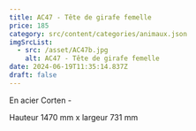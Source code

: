 ```yaml
---
title: AC47 - Tête de girafe femelle
price: 185
category: src/content/categories/animaux.json
imgSrcList:
  - src: /asset/AC47b.jpg
    alt: AC47 - Tête de girafe femelle
date: 2024-06-19T11:35:14.837Z
draft: false
---
```


En acier Corten -

Hauteur 1470 mm x largeur 731 mm
